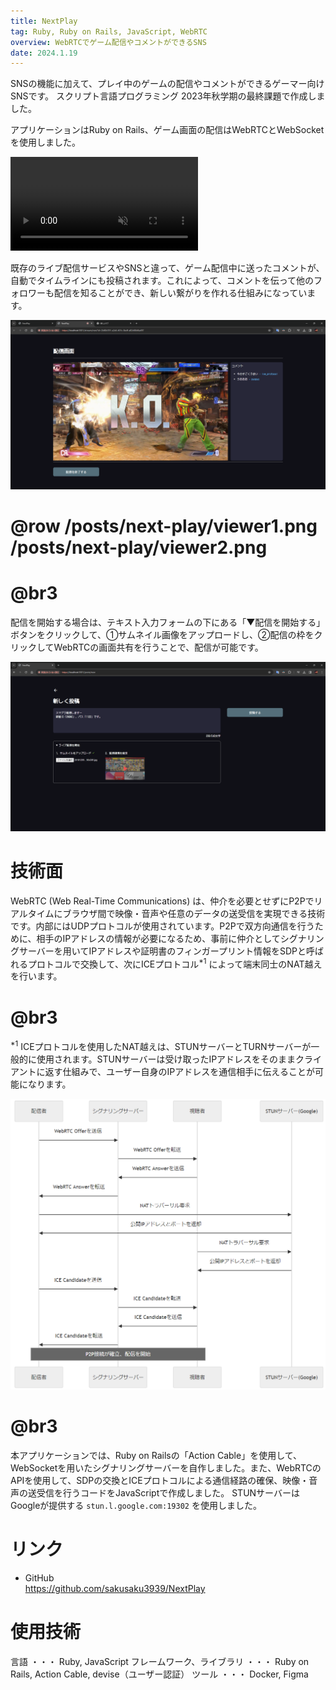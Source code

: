 ```yaml
---
title: NextPlay
tag: Ruby, Ruby on Rails, JavaScript, WebRTC
overview: WebRTCでゲーム配信やコメントができるSNS
date: 2024.1.19
---
```


SNSの機能に加えて、プレイ中のゲームの配信やコメントができるゲーマー向けSNSです。
スクリプト言語プログラミング 2023年秋学期の最終課題で作成しました。

アプリケーションはRuby on Rails、ゲーム画面の配信はWebRTCとWebSocketを使用しました。

<video src="/posts/next-play/demo-video.mp4" controls autoplay muted></video>

既存のライブ配信サービスやSNSと違って、ゲーム配信中に送ったコメントが、自動でタイムラインにも投稿されます。これによって、コメントを伝って他のフォロワーも配信を知ることができ、新しい繋がりを作れる仕組みになっています。

![](/public/posts/next-play/streamer1.png)

# @row /posts/next-play/viewer1.png /posts/next-play/viewer2.png
# @br3

配信を開始する場合は、テキスト入力フォームの下にある「▼配信を開始する」ボタンをクリックして、①サムネイル画像をアップロードし、②配信の枠をクリックしてWebRTCの画面共有を行うことで、配信が可能です。

![](/public/posts/next-play/streamer2.png)

# 技術面
WebRTC (Web Real-Time Communications) は、仲介を必要とせずにP2Pでリアルタイムにブラウザ間で映像・音声や任意のデータの送受信を実現できる技術です。内部にはUDPプロトコルが使用されています。P2Pで双方向通信を行うために、相手のIPアドレスの情報が必要になるため、事前に仲介としてシグナリングサーバーを用いてIPアドレスや証明書のフィンガープリント情報をSDPと呼ばれるプロトコルで交換して、次にICEプロトコル<sup>\*1</sup> によって端末同士のNAT越えを行います。
# @br3

<sup>\*1</sup> ICEプロトコルを使用したNAT越えは、STUNサーバーとTURNサーバーが一般的に使用されます。STUNサーバーは受け取ったIPアドレスをそのままクライアントに返す仕組みで、ユーザー自身のIPアドレスを通信相手に伝えることが可能になります。

![](/public/posts/next-play/webrtc-sequence.png)
# @br3

本アプリケーションでは、Ruby on Railsの「Action Cable」を使用して、WebSocketを用いたシグナリングサーバーを自作しました。また、WebRTCのAPIを使用して、SDPの交換とICEプロトコルによる通信経路の確保、映像・音声の送受信を行うコードをJavaScriptで作成しました。
STUNサーバーはGoogleが提供する <code>stun.l.google.com:19302</code> を使用しました。


# リンク
- GitHub  
  https://github.com/sakusaku3939/NextPlay


# 使用技術
言語 ・・・ Ruby, JavaScript
フレームワーク、ライブラリ ・・・ Ruby on Rails,  Action Cable,  devise（ユーザー認証）
ツール ・・・ Docker,  Figma